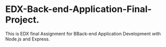 # EDX-Back-end-Application-Final-Project.

This is EDX final Assignment for BBack-end Application Development with Node.js and Express.
